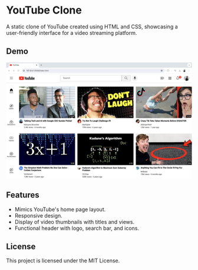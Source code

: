 # YouTube Clone

A static clone of YouTube created using HTML and CSS, showcasing a user-friendly interface for a video streaming platform.

## Demo
![YouTube Clone Screenshot](screenshot.png)

## Features
- Mimics YouTube's home page layout.
- Responsive design.
- Display of video thumbnails with titles and views.
- Functional header with logo, search bar, and icons.

## License
This project is licensed under the MIT License.
